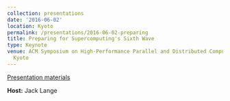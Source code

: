 ```yaml
---
collection: presentations
date: '2016-06-02'
location: Kyoto
permalink: /presentations/2016-06-02-preparing
title: Preparing for Supercomputing's Sixth Wave
type: Keynote
venue: ACM Symposium on High-Performance Parallel and Distributed Computing (HPDC),
  Kyoto
---
```


[Presentation materials](http://www.hpdc.org/2016/)


**Host:** Jack Lange
